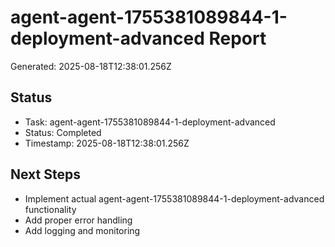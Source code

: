 # agent-agent-1755381089844-1-deployment-advanced Report

Generated: 2025-08-18T12:38:01.256Z

## Status
- Task: agent-agent-1755381089844-1-deployment-advanced
- Status: Completed
- Timestamp: 2025-08-18T12:38:01.256Z

## Next Steps
- Implement actual agent-agent-1755381089844-1-deployment-advanced functionality
- Add proper error handling
- Add logging and monitoring
